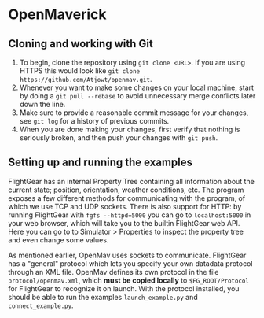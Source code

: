 # OpenMaverick

## Cloning and working with Git
1. To begin, clone the repository using `git clone <URL>`. If you are using HTTPS this would look like `git clone https://github.com/Atjowt/openmav.git`.
2. Whenever you want to make some changes on your local machine, start by doing a `git pull --rebase` to avoid unnecessary merge conflicts later down the line.
3. Make sure to provide a reasonable commit message for your changes, see `git log` for a history of previous commits.
4. When you are done making your changes, first verify that nothing is seriously broken, and then push your changes with `git push`.

## Setting up and running the examples
FlightGear has an internal Property Tree containing all information about the current state; position, orientation, weather conditions, etc. The program exposes a few different methods for communicating with the program, of which we use TCP and UDP sockets. There is also support for HTTP: by running FlightGear with `fgfs --httpd=5000` you can go to `localhost:5000` in your web browser, which will take you to the builtin FlightGear web API. Here you can go to to Simulator > Properties to inspect the property tree and even change some values.

As mentioned earlier, OpenMav uses sockets to communicate. FlightGear has a "general" protocol which lets you specify your own datadata  protocol through an XML file. OpenMav defines its own protocol in the file `protocol/openmav.xml`, which **must be copied locally** to `$FG_ROOT/Protocol` for FlightGear to recognize it on launch.
With the protocol installed, you should be able to run the examples `launch_example.py` and `connect_example.py`.
